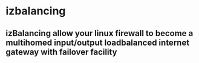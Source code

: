 # izbalancing
## izBalancing allow your linux firewall to become a multihomed input/output loadbalanced internet gateway with failover facility
